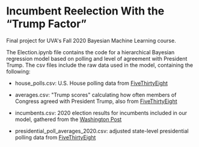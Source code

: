 # Incumbent Reelection With the “Trump Factor”

Final project for UVA's Fall 2020 Bayesian Machine Learning course.

The Election.ipynb file contains the code for a hierarchical Bayesian regression model based on polling and level of agreement with President Trump. The csv files include the raw data used in the model, containing the following:

* house_polls.csv: U.S. House polling data from [FiveThirtyEight](https://projects.fivethirtyeight.com/polls/)

* averages.csv: "Trump scores" calculating how often members of Congress agreed with President Trump, also from [FiveThirtyEight](https://projects.fivethirtyeight.com/congress-trump-score/)

* incumbents.csv: 2020 election results for incumbents included in our model, gathered from the [Washington Post](https://www.washingtonpost.com/elections/election-results/)

* presidential_poll_averages_2020.csv: adjusted state-level presidential polling data from [FiveThirtyEight](https://projects.fivethirtyeight.com/polls/)
